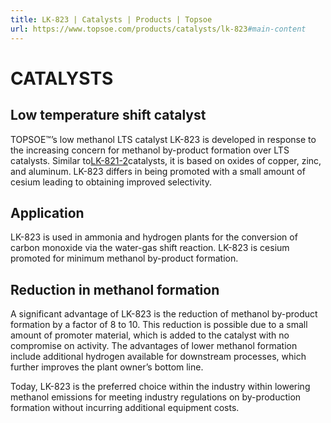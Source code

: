 ```yaml
---
title: LK-823 | Catalysts | Products | Topsoe
url: https://www.topsoe.com/products/catalysts/lk-823#main-content
---
```


# CATALYSTS

## Low temperature shift catalyst

TOPSOE™’s low methanol LTS catalyst LK-823 is developed in response to the increasing concern for methanol by-product formation over LTS catalysts. Similar to[LK-821-2](/products/catalysts/lk-821-2)catalysts, it is based on oxides of copper, zinc, and aluminum. LK-823 differs in being promoted with a small amount of cesium leading to obtaining improved selectivity.

## Application

LK-823 is used in ammonia and hydrogen plants for the conversion of carbon monoxide via the water-gas shift reaction. LK-823 is cesium promoted for minimum methanol by-product formation.

## Reduction in methanol formation

A significant advantage of LK-823 is the reduction of methanol by-product formation by a factor of 8 to 10. This reduction is possible due to a small amount of promoter material, which is added to the catalyst with no compromise on activity. The advantages of lower methanol formation include additional hydrogen available for downstream processes, which further improves the plant owner’s bottom line.

Today, LK-823 is the preferred choice within the industry within lowering methanol emissions for meeting industry regulations on by-production formation without incurring additional equipment costs.